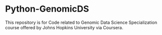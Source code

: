 # Python-GenomicDS

This repository is for Code related to Genomic Data Science Specialization course offered by Johns Hopkins University via Coursera.
